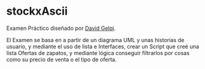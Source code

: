 # stockxAscii

Examen Práctico diseñado por [David Gelpi](https://github.com/dfleta/stockx-ascii).

El Examen se basa en a partir de un diagrama UML y unas historias de usuario, y mediante el uso de lista e Interfaces, crear un
Script que creé una lista Ofertas de zapatos, y mediante lógica conseguir filtrarlos por cosas como su precio de venta o el tipo de oferta.
